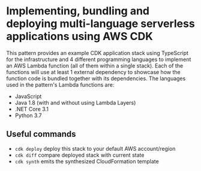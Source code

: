 # Implementing, bundling and deploying multi-language serverless applications using AWS CDK

This pattern provides an example CDK application stack using TypeScript for the infrastructure and 4 different programming languages to implement an AWS Lambda function (all of them within a single stack). Each of the functions will use at least 1 external dependency to showcase how the function code is bundled together with its dependencies. The languages used in the pattern's Lambda functions are:

- JavaScript
- Java 1.8 (with and without using Lambda Layers)
- .NET Core 3.1
- Python 3.7


## Useful commands

 * `cdk deploy`      deploy this stack to your default AWS account/region
 * `cdk diff`        compare deployed stack with current state
 * `cdk synth`       emits the synthesized CloudFormation template
